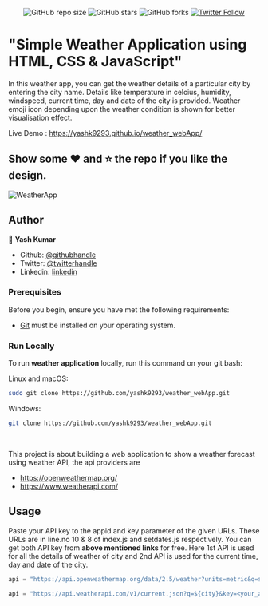 <div align="center">
  
  ![GitHub repo size](https://img.shields.io/github/repo-size/yashk9293/weather_webApp)
  ![GitHub stars](https://img.shields.io/github/stars/yashk9293/weather_webApp)
  ![GitHub forks](https://img.shields.io/github/forks/yashk9293/weather_webApp?style=social)
  [![Twitter Follow](https://img.shields.io/twitter/follow/Yashk_9293?style=social)](https://twitter.com/intent/follow?screen_name=Yashk_9293)

</div>

# "Simple Weather Application using HTML, CSS &amp; JavaScript"
In this weather app, you can get the weather details of a particular city by entering the city name. Details like temperature in celcius, humidity, windspeed, current time, day and date of the city is provided. Weather emoji icon depending upon the weather condition is shown for better visualisation effect.

Live Demo : https://yashk9293.github.io/weather_webApp/

## Show some :heart: and :star: the repo if you like the design.
![WeatherApp](https://github.com/yashk9293/weather_webApp/blob/master/images/demo_interface.png)

## Author

👤 **Yash Kumar**

- Github: [@githubhandle](https://github.com/yashk9293)
- Twitter: [@twitterhandle](https://twitter.com/Yashk_9293)
- Linkedin: [linkedin](https://www.linkedin.com/in/yashk9293/)

### Prerequisites

Before you begin, ensure you have met the following requirements:

* [Git](https://git-scm.com/downloads "Download Git") must be installed on your operating system.

### Run Locally

To run **weather application** locally, run this command on your git bash:

Linux and macOS:

```bash
sudo git clone https://github.com/yashk9293/weather_webApp.git
```

Windows:

```bash
git clone https://github.com/yashk9293/weather_webApp.git
```

<br>

This project is about building a web application to show a weather forecast using weather API, the api providers are
- https://openweathermap.org/
- https://www.weatherapi.com/

## Usage

Paste your API key to the appid and key parameter of the given URLs. These URLs are in line.no 10 & 8 of index.js and setdates.js respectively. You can get both API key from **above mentioned links** for free. Here 1st API is used for all the details of weather of city and 2nd API is used for the current time, day and date of the city.

```javascript
api = "https://api.openweathermap.org/data/2.5/weather?units=metric&q=${city}&appid=<your_api_key>";
```
```javascript
api = "https://api.weatherapi.com/v1/current.json?q=${city}&key=<your_api_key>";
```
